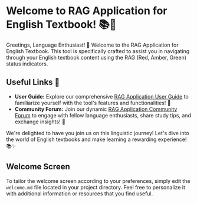 # Welcome to RAG Application for English Textbook! 📚🚦

Greetings, Language Enthusiast! 👋 Welcome to the RAG Application for English Textbook. This tool is specifically crafted to assist you in navigating through your English textbook content using the RAG (Red, Amber, Green) status indicators.

## Useful Links 🔗

- **User Guide:** Explore our comprehensive [RAG Application User Guide](https://guide.ragapp.io) to familiarize yourself with the tool's features and functionalities! 📖
- **Community Forum:** Join our dynamic [RAG Application Community Forum](https://forum.ragapp.io) to engage with fellow language enthusiasts, share study tips, and exchange insights! 💬

We're delighted to have you join us on this linguistic journey! Let's dive into the world of English textbooks and make learning a rewarding experience! 📚✨

## Welcome Screen

To tailor the welcome screen according to your preferences, simply edit the `welcome.md` file located in your project directory. Feel free to personalize it with additional information or resources that you find useful.
